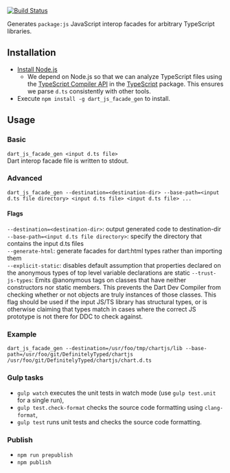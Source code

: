 [![Build Status](https://travis-ci.org/dart-lang/js_facade_gen.svg?branch=master)](https://travis-ci.org/dart-lang/js_facade_gen)

Generates `package:js` JavaScript interop facades for arbitrary TypeScript libraries.

## Installation

- [Install Node.js](https://docs.npmjs.com/getting-started/installing-node)
   - We depend on Node.js so that we can analyze TypeScript files using the [TypeScript Compiler API](https://github.com/Microsoft/TypeScript/wiki/Using-the-Compiler-API) in the [TypeScript](https://www.npmjs.com/package/typescript) package. This ensures we parse `d.ts` consistently with other tools.
- Execute `npm install -g dart_js_facade_gen` to install.

## Usage

### Basic
`dart_js_facade_gen <input d.ts file>`<br/>
Dart interop facade file is written to stdout.

### Advanced
`dart_js_facade_gen --destination=<destination-dir> --base-path=<input d.ts file directory> <input d.ts file> <input d.ts file> ...`

#### Flags
`--destination=<destination-dir>`: output generated code to destination-dir<br/>
`--base-path=<input d.ts file directory>`: specify the directory that contains the input d.ts files<br/>
`--generate-html`: generate facades for dart:html types rather than importing them<br/>
`--explicit-static`: disables default assumption that properties declared on the anonymous types of top level variable declarations are static
`--trust-js-types`: Emits @anonymous tags on classes that have neither constructors nor static members. This prevents the Dart Dev Compiler from checking whether or not objects are truly instances of those classes. This flag should be used if the input JS/TS library has structural types, or is otherwise claiming that types match in cases where the correct JS prototype is not there for DDC to check against.

### Example
`dart_js_facade_gen --destination=/usr/foo/tmp/chartjs/lib --base-path=/usr/foo/git/DefinitelyTyped/chartjs /usr/foo/git/DefinitelyTyped/chartjs/chart.d.ts`

### Gulp tasks

- `gulp watch` executes the unit tests in watch mode (use `gulp test.unit` for a single run),
- `gulp test.check-format` checks the source code formatting using `clang-format`,
- `gulp test` runs unit tests and checks the source code formatting.

### Publish

 - `npm run prepublish`
 - `npm publish`
